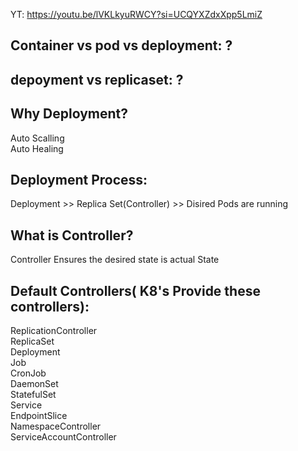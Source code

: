 YT:  https://youtu.be/lVKLkyuRWCY?si=UCQYXZdxXpp5LmiZ

Container vs pod vs deployment:  ?
--------------------------

depoyment vs replicaset:  ?
----------------------


Why Deployment?
------------

Auto Scalling  
Auto Healing  

Deployment Process:  
--------------
Deployment >> Replica Set(Controller) >> Disired Pods are running   


What is Controller?  
-----------------  
Controller Ensures the desired state is actual State    

Default Controllers( K8's Provide these controllers):  
---------------------------------------------
ReplicationController  
ReplicaSet  
Deployment  
Job  
CronJob  
DaemonSet  
StatefulSet  
Service  
EndpointSlice  
NamespaceController  
ServiceAccountController  
